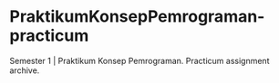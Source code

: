 # PraktikumKonsepPemrograman-practicum
Semester 1 | Praktikum Konsep Pemrograman. Practicum assignment archive.
